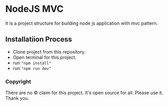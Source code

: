 # NodeJS MVC

It is a project structure for building node js application with mvc pattern.

## Installatiion Process

- Clone project from this repository.
- Open terminal for this project.
- run <code>"npm install"</code>
- run <code>"npm run dev"</code>

### Copyright
There are no © claim for this project. It's open source for all. Please use it. Thank you.
